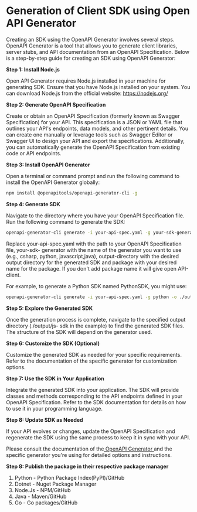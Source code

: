# Generation of Client SDK using Open API Generator 

Creating an SDK using the OpenAPI Generator involves several steps. OpenAPI Generator is a tool that allows you to generate client libraries, server stubs, and API documentation from an OpenAPI Specification. Below is a step-by-step guide for creating an SDK using OpenAPI Generator: 

**Step 1: Install Node.js** 

Open API Generator requires Node.js installed in your machine for generating SDK. Ensure that you have Node.js installed on your system. You can download Node.js from the official website: [https://nodejs.org/ ](https://nodejs.org/) 

**Step 2: Generate OpenAPI Specification** 

Create or obtain an OpenAPI Specification (formerly known as Swagger Specification) for your API. This specification is a JSON or YAML file that outlines your API's endpoints, data models, and other pertinent details. You can create one manually or leverage tools such as Swagger Editor or Swagger UI to design your API and export the specifications. Additionally, you can automatically generate the OpenAPI Specification from existing code or API endpoints. 

**Step 3: Install OpenAPI Generator** 

Open a terminal or command prompt and run the following command to install the OpenAPI Generator globally: 

```bash
npm install @openapitools/openapi-generator-cli -g 
```

**Step 4: Generate SDK** 

Navigate to the directory where you have your OpenAPI Specification file. Run the following command to generate the SDK: 

```bash
openapi-generator-cli generate -i your-api-spec.yaml -g your-sdk-generator -o output-directory --package-name package 
```

Replace your-api-spec.yaml with the path to your OpenAPI Specification file, your-sdk- generator with the name of the generator you want to use (e.g., csharp, python, javascript,java), output-directory with the desired output directory for the generated SDK and package with your desired name for the package. If you don't add package name it will give open API-client. 

For example, to generate a Python SDK named PythonSDK, you might use: 

```bash
openapi-generator-cli generate -i your-api-spec.yaml -g python -o ./output/js-sdk --package-name PythonSDK 
```

**Step 5: Explore the Generated SDK** 

Once the generation process is complete, navigate to the specified output directory (./output/js- sdk in the example) to find the generated SDK files. The structure of the SDK will depend on the generator used. 

**Step 6: Customize the SDK (Optional)** 

Customize the generated SDK as needed for your specific requirements. Refer to the documentation of the specific generator for customization options. 

**Step 7: Use the SDK in Your Application** 

Integrate the generated SDK into your application. The SDK will provide classes and methods corresponding to the API endpoints defined in your OpenAPI Specification. Refer to the SDK documentation for details on how to use it in your programming language. 

**Step 8: Update SDK as Needed** 

If your API evolves or changes, update the OpenAPI Specification and regenerate the SDK using the same process to keep it in sync with your API. 

Please consult the documentation of the[ OpenAPI Generator ](https://openapi-generator.tech/docs/generators/)and the specific generator you're using for detailed options and instructions.  

**Step 8: Publish the package in their respective package manager** 

1. Python - Python Package Index(PyPI)/GitHub 
1. Dotnet - Nuget Package Manager 
1. Node.Js - NPM/GitHub 
1. Java - Maven/GitHub 
1. Go - Go packages/GitHub  
